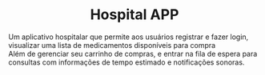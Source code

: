 <h1 align="center"> Hospital APP </h1>
Um aplicativo hospitalar que permite aos usuários registrar e fazer login, visualizar uma lista de medicamentos disponíveis para compra <br>
Além de gerenciar seu carrinho de compras, e entrar na fila de espera para consultas com informações de tempo estimado e notificações sonoras.

